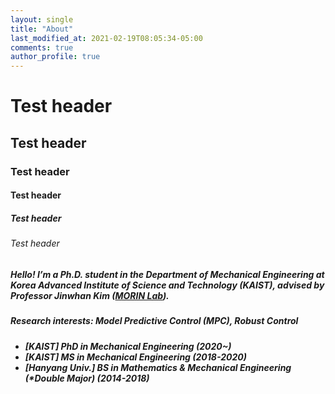 ```yaml
---
layout: single
title: "About"
last_modified_at: 2021-02-19T08:05:34-05:00
comments: true
author_profile: true
---
```



# Test header
## Test header
### Test header
#### Test header
##### Test header
###### Test header

##### Hello! I’m a Ph.D. student in the Department of Mechanical Engineering at Korea Advanced Institute of Science and Technology (KAIST), advised by Professor Jinwhan Kim ([MORIN Lab](http://morin.kaist.ac.kr/)). 

##### Research interests: Model Predictive Control (MPC), Robust Control

<h5>

* [KAIST] PhD in Mechanical Engineering (2020~) 
* [KAIST] MS in Mechanical Engineering (2018-2020)
* [Hanyang Univ.] BS in Mathematics & Mechanical Engineering (*Double Major) (2014-2018) 
  
</h5>
